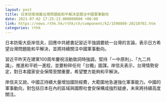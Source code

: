 ```yaml
---
layout: post
title: 日本防衛相冀台灣問題能和平解決並關注中國軍事動向
date: 2021-07-02 17:25:13.000000000 +08:00
link: https://news.rthk.hk/rthk/ch/component/k2/1598889-20210702.htm
categories: rthk
---
```


日本防衛大臣岸信夫，回應中共總書記習近平強調要統一台灣的言論，表示日方希望台灣問題能和平解決，並將持續關注中國軍事動向。

習近平昨天在建黨100周年慶祝活動致詞時強調，堅持「一中原則」、「九二共識」，推進和平統一進程，並要粉碎任何「台獨」圖謀。岸信夫表示，台灣情勢安定，對日本國家安全保障至關重要，希望雙方能夠和平解決。

岸信夫又說，中國正持續大量增加國防經費，大範圍地急速強化軍事能力。中國的軍事動向，對包括日本在內的區域與國際社會安保構成強烈疑慮，未來將持續高度關注。
